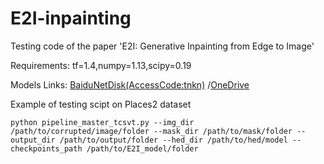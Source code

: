 # E2I-inpainting
Testing code of the paper 'E2I: Generative Inpainting from Edge to Image'

Requirements:
tf=1.4,numpy=1.13,scipy=0.19

Models Links:
[BaiduNetDisk(AccessCode:tnkn)](https://pan.baidu.com/s/1rlFJxqetWS6AYBksaaZyNA)
/[OneDrive](https://1drv.ms/u/s!Ap2bi3TSun55lSmGnHbT5Dk3PvSx?e=c5LWBA)

Example of testing scipt on Places2 dataset
```
python pipeline_master_tcsvt.py --img_dir /path/to/corrupted/image/folder --mask_dir /path/to/mask/folder --output_dir /path/to/output/folder --hed_dir /path/to/hed/model --checkpoints_path /path/to/E2I_model/folder
```
